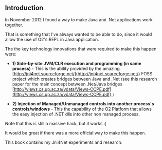 ##  Introduction

In November 2012 I found a way to make Java and .Net applications work together.

That is something that I've always wanted to be able to do, since it would allow the use of O2's REPL in Java application.

The the key technology innovations that were required to make this happen were:

* **1) Side-by-site JVM/CLR execution and programming (in same process)** - This is the ability provided by the amazing [http://jni4net.sourceforge.net/](http://jni4net.sourceforge.net/) FOSS project which creates bridges between Java and .Net (see this research paper for the main concept between .Net/Java bridges [http://views.cs.up.ac.za/vdata/Views-CCPE.pdf](http://views.cs.up.ac.za/vdata/Views-CCPE.pdf) )

* **2) Injection of Managed/Unmanaged controls into another process's controls/windows** - This the capability of the O2 Platform that allows the easy injection of .NET dlls into other non managed process.

Note that this is still a massive hack, but it works :)

It would be great if there was a more official way to make this happen.

This book contains my Jni4Net experiments and research.